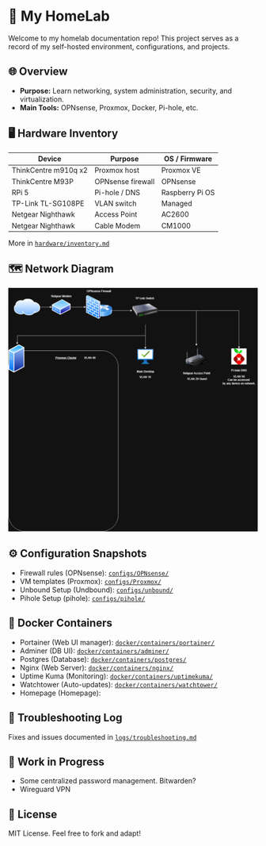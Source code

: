 # 🧪 My HomeLab

Welcome to my homelab documentation repo! This project serves as a record of my self-hosted environment, configurations, and projects.

## 🌐 Overview

- **Purpose:** Learn networking, system administration, security, and virtualization.
- **Main Tools:** OPNsense, Proxmox, Docker, Pi-hole, etc.

## 🖥️ Hardware Inventory

| Device            | Purpose           | OS / Firmware   |
|-------------------|-------------------|-----------------|
| ThinkCentre m910q x2 | Proxmox host      | Proxmox VE      |
| ThinkCentre M93P  | OPNsense firewall | OPNsense        |
| RPi 5             | Pi-hole / DNS     | Raspberry Pi OS |
| TP-Link TL-SG108PE  | VLAN switch       | Managed         |
| Netgear Nighthawk | Access Point | AC2600 |
| Netgear Nighthawk | Cable Modem | CM1000 |

More in [`hardware/inventory.md`](hardware/inventory.md)

## 🗺️ Network Diagram

![Network Diagram](diagrams/homelab-diagram.png)

## ⚙️ Configuration Snapshots

- Firewall rules (OPNsense): [`configs/OPNsense/`](configs/OPNsense/)
- VM templates (Proxmox): [`configs/Proxmox/`](configs/Proxmox/)
- Unbound Setup (Undbound): [`configs/unbound/`](configs/unbound/)
- Pihole Setup (pihole): [`configs/pihole/`](configs/pihole/)

## 🐋 Docker Containers

- Portainer (Web UI manager): [`docker/containers/portainer/`](docker/containers/portainer/)
- Adminer (DB UI): [`docker/containers/adminer/`](docker/containers/adminer/)
- Postgres (Database): [`docker/containers/postgres/`](docker/containers/postgres/)
- Nginx (Web Server): [`docker/containers/nginx/`](docker/containers/nginx/)
- Uptime Kuma (Monitoring): [`docker/containers/uptimekuma/`](docker/containers/uptimekuma/)
- Watchtower (Auto-updates): [`docker/containers/watchtower/`](docker/containers/watchtower/)
- Homepage (Homepage): 

## 🐞 Troubleshooting Log

Fixes and issues documented in [`logs/troubleshooting.md`](logs/troubleshooting.md)

## 🚧 Work in Progress

- Some centralized password management. Bitwarden?
- Wireguard VPN

## 📜 License

MIT License. Feel free to fork and adapt!
